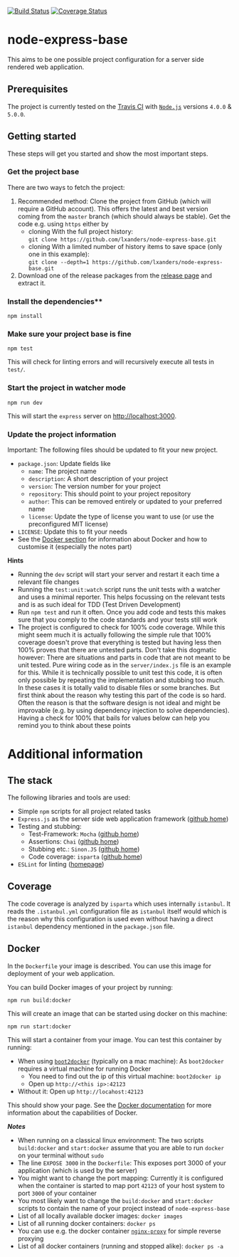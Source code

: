 [![Build Status](https://img.shields.io/travis/lxanders/node-express-base/master.svg?style=flat)](https://travis-ci.org/lxanders/node-express-base)
[![Coverage Status](https://img.shields.io/coveralls/lxanders/node-express-base/master.svg?style=flat)](https://coveralls.io/r/lxanders/node-express-base)

# node-express-base

This aims to be one possible project configuration for a server side rendered web application.

## Prerequisites

The project is currently tested on the [Travis CI](https://travis-ci.org/lxanders/node-express-base) with [`Node.js`](https://nodejs.org) versions `4.0.0` & `5.0.0`.

## Getting started

These steps will get you started and show the most important steps.

### Get the project base

There are two ways to fetch the project:

1. Recommended method: Clone the project from GitHub (which will require a GitHub account). This offers the latest and best version coming from the `master` branch (which should always be stable). Get the code e.g. using `https` either by
    * cloning With the full project history:  
    `git clone https://github.com/lxanders/node-express-base.git`
    * cloning With a limited number of history items to save space (only one in this example):  
    `git clone --depth=1 https://github.com/lxanders/node-express-base.git`
2. Download one of the release packages from the [release page](https://github.com/lxanders/node-express-base/releases) and extract it.

### Install the dependencies**

```
npm install
```

### Make sure your project base is fine

```
npm test
```

This will check for linting errors and will recursively execute all tests in `test/`.

### Start the project in watcher mode

```
npm run dev
```

This will start the `express` server on [http://localhost:3000](http://localhost:3000).

### Update the project information

Important: The following files should be updated to fit your new project.

* `package.json`: Update fields like
  * `name`: The project name
  * `description`: A short description of your project
  * `version`: The version number for your project
  * `repository`: This should point to your project repository
  * `author`: This can be removed entirely or updated to your preferred name
  * `license`: Update the type of license you want to use (or use the preconfigured MIT license)
* `LICENSE`: Update this to fit your needs
* See the [Docker section](#docker) for information about Docker and how to customise it (especially the notes part)

**Hints**

* Running the `dev` script will start your server and restart it each time a relevant file changes
* Running the `test:unit:watch` script runs the unit tests with a watcher and uses a minimal reporter. This helps focussing on the relevant tests and is as such ideal for TDD (Test Driven Development)
* Run `npm test` and run it often. Once you add code and tests this makes sure that you comply to the code standards and your tests still work
* The project is configured to check for 100% code coverage. While this might seem much it is actually following the simple rule that 100% coverage doesn't prove that everything is tested but having less then 100% proves that there are untested parts. Don't take this dogmatic however: There are situations and parts in code that are not meant to be unit tested. Pure wiring code as in the `server/index.js` file is an example for this. While it is technically possible to unit test this code, it is often only possible by repeating the implementation and stubbing too much. In these cases it is totally valid to disable files or some branches. But first think about the reason why testing this part of the code is so hard. Often the reason is that the software design is not ideal and might be improvable (e.g. by using dependency injection to solve dependencies). Having a check for 100% that bails for values below can help you remind you to think about these points

# Additional information

## The stack

The following libraries and tools are used:

* Simple `npm` scripts for all project related tasks
* `Express.js` as the server side web application framework ([github home](https://github.com/visionmedia/express))
* Testing and stubbing:
  * Test-Framework: `Mocha` ([github home](https://github.com/visionmedia/mocha))
  * Assertions: `Chai` ([github home](https://github.com/chaijs/chai))
  * Stubbing etc.: `Sinon.JS` ([github home](https://github.com/cjohansen/Sinon.JS))
  * Code coverage: `isparta` ([github home](https://github.com/douglasduteil/isparta))
* `ESLint` for linting ([homepage](http://eslint.org/))

## Coverage

The code coverage is analyzed by `isparta` which uses internally `istanbul`. It reads the `.istanbul.yml` configuration file as `istanbul` itself would which is the reason why this configuration is used even without having a direct `istanbul` dependency mentioned in the `package.json` file.

## <a name="docker">Docker</a>

In the `Dockerfile` your image is described. You can use this image for deployment of your web application.

You can build Docker images of your project by running:

```
npm run build:docker
```

This will create an image that can be started using docker on this machine:

```
npm run start:docker
```

This will start a container from your image. You can test this container by running:

* When using [`boot2docker`](http://boot2docker.io) (typically on a mac machine): As `boot2docker` requires a virtual machine for running Docker
  * You need to find out the ip of this virtual machine: `boot2docker ip`
  * Open up `http://<this ip>:42123`
* Without it: Open up `http://locahost:42123`

This should show your page. See the [Docker documentation](https://docs.docker.com/) for more information about the capabilities of Docker.

***Notes***

* When running on a classical linux environment: The two scripts `build:docker` and `start:docker` assume that you are able to run `docker` on your terminal without `sudo`
* The line `EXPOSE 3000` in the `Dockerfile`: This exposes port 3000 of your application (which is used by the server)
* You might want to change the port mapping: Currently it is configured when the container is started to map port `42123` of your host system to port `3000` of your container
* You most likely want to change the `build:docker` and `start:docker` scripts to contain the name of your project instead of `node-express-base`
* List of all locally available docker images: `docker images`
* List of all running docker containers: `docker ps`
* You can use e.g. the docker container [`nginx-proxy`](https://github.com/jwilder/nginx-proxy) for simple reverse proxying
* List of all docker containers (running and stopped alike): `docker ps -a`
